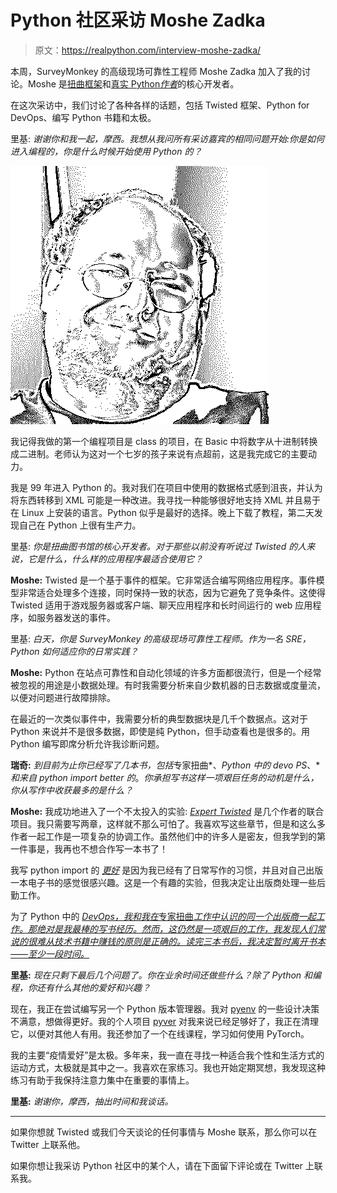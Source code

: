 # Python 社区采访 Moshe Zadka

> 原文：<https://realpython.com/interview-moshe-zadka/>

本周，SurveyMonkey 的高级现场可靠性工程师 Moshe Zadka 加入了我的讨论。Moshe 是[扭曲框架](https://pypi.org/project/Twisted/)和[真实 Python*作者*](https://realpython.com/team/mzadka/)的核心开发者。

在这次采访中，我们讨论了各种各样的话题，包括 Twisted 框架、Python for DevOps、编写 Python 书籍和太极。

里基: *谢谢你和我一起，摩西。我想从我问所有采访嘉宾的相同问题开始:你是如何进入编程的，你是什么时候开始使用 Python 的？*

![Moshe Zadka](img/647c661d92e42be11ac7799bdce6bfda.png)

我记得我做的第一个编程项目是 class 的项目，在 Basic 中将数字从十进制转换成二进制。老师认为这对一个七岁的孩子来说有点超前，这是我完成它的主要动力。

我是 99 年进入 Python 的。我对我们在项目中使用的数据格式感到沮丧，并认为将东西转移到 XML 可能是一种改进。我寻找一种能够很好地支持 XML 并且易于在 Linux 上安装的语言。Python 似乎是最好的选择。晚上下载了教程，第二天发现自己在 Python 上很有生产力。

里基: *你是扭曲图书馆的核心开发者。对于那些以前没有听说过 Twisted 的人来说，它是什么，什么样的应用程序最适合使用它？*

**Moshe:** Twisted 是一个基于事件的框架。它非常适合编写网络应用程序。事件模型非常适合处理多个连接，同时保持一致的状态，因为它避免了竞争条件。这使得 Twisted 适用于游戏服务器或客户端、聊天应用程序和长时间运行的 web 应用程序，如服务器发送的事件。

里基: *白天，你是 SurveyMonkey 的高级现场可靠性工程师。作为一名 SRE，Python 如何适应你的日常实践？*

**Moshe:** Python 在站点可靠性和自动化领域的许多方面都很流行，但是一个经常被忽视的用途是小数据处理。有时我需要分析来自少数机器的日志数据或度量流，以便对问题进行故障排除。

在最近的一次类似事件中，我需要分析的典型数据块是几千个数据点。这对于 Python 来说并不是很多数据，即使是纯 Python，但手动查看也是很多的。用 Python 编写即席分析允许我诊断问题。

**瑞奇:** *到目前为止你已经写了几本书，包括*专家扭曲*、*Python 中的 devo PS*、* *和来自 python import better 的*。*你承担写书这样一项艰巨任务的动机是什么，你从写作中收获最多的是什么？*

**Moshe:** 我成功地进入了一个不太投入的实验: [*Expert Twisted*](https://realpython.com/asins/1484237412/) 是几个作者的联合项目。我只需要写两章，这样就不那么可怕了。我喜欢写这些章节，但是和这么多作者一起工作是一项复杂的协调工作。虽然他们中的许多人是密友，但我学到的第一件事是，我再也不想合作写一本书了！

我写 python import 的 [*更好*](https://gumroad.com/l/BVOGd/) 是因为我已经有了日常写作的习惯，并且对自己出版一本电子书的感觉很感兴趣。这是一个有趣的实验，但我决定让出版商处理一些后勤工作。

为了 Python 中的 [*DevOps，我和我在*专家扭曲*工作中认识的同一个出版商一起工作。那绝对是我最棒的写书经历。然而，这仍然是一项艰巨的工作，我发现人们常说的很难从技术书籍中赚钱的原则是正确的。读完三本书后，我决定暂时离开书本——至少一段时间。*](https://realpython.com/asins/148424432X/)

**里基:** *现在只剩下最后几个问题了。你在业余时间还做些什么？除了 Python 和编程，你还有什么其他的爱好和兴趣？*

现在，我正在尝试编写另一个 Python 版本管理器。我对 [pyenv](https://realpython.com/intro-to-pyenv/) 的一些设计决策不满意，想做得更好。我的个人项目 [pyver](https://github.com/moshez/pyver) 对我来说已经足够好了，我正在清理它，以便对其他人有用。我还参加了一个在线课程，学习如何使用 PyTorch。

我的主要“疫情爱好”是太极。多年来，我一直在寻找一种适合我个性和生活方式的运动方式，太极就是其中之一。我喜欢在家练习。我也开始定期冥想，我发现这种练习有助于我保持注意力集中在重要的事情上。

**里基:** *谢谢你，摩西，抽出时间和我谈话。*

* * *

如果你想就 Twisted 或我们今天谈论的任何事情与 Moshe 联系，那么你可以在 Twitter 上联系他。

如果你想让我采访 Python 社区中的某个人，请在下面留下评论或在 Twitter 上联系我。